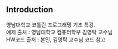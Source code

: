 ## Introduction<br/>
영남대학교 코틀린 프로그래밍 기초 특강.<br/>
예제 출처 : 영남대학교 컴퓨터학부 김영탁 교수님<br/>
HW코드 출처 : 본인, 김영탁 교수님 코드 참고<br/>
